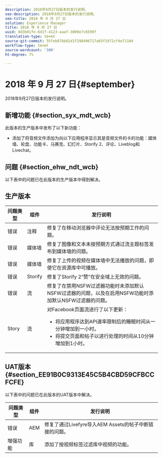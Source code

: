 ```yaml
---
description: 2018年9月27日版本的发行说明。
seo-description: 2018年9月27日版本的发行说明。
seo-title: 2018 年 9 月 27 日
solution: Experience Manager
title: 2018 年 9 月 27 日
uuid: 8d3b01fe-6d1f-4123-aaaf-3009e7c6599f
translation-type: tm+mt
source-git-commit: 35feb87bb82d1f298496717a65f1972cf4e71104
workflow-type: tm+mt
source-wordcount: '300'
ht-degree: 7%

---
```



# 2018 年 9 月 27 日{#september}

2018年9月27日版本的发行说明。

## 新增功能 {#section_syx_mdt_wcb}

此版本的生产版本中发布了以下新功能：

* 添加了将音频文件添加为向以下应用程序显示其是音频文件的卡的功能：媒体墙、轮盘、功能卡、马赛克、幻灯片、Storify 2、评论、Liveblog和Livechat。

## 问题 {#section_ehw_ndt_wcb}

以下表中的问题已在此版本的生产版本中得到解决。

## 生产版本

| 问题类型 | 组件 | 发行说明 |
|--- |--- |--- |
| 错误 | 注释 | 修复了在移动浏览器中评论无法按预期工作的问题。 |
| 错误 | 媒体墙 | 修复了图像和文本未按预期方式通过流主题标签发布到媒体墙的问题。 |
| 错误 | 媒体墙 | 修复了上传的视频在媒体墙中无法播放的问题，即使它在资源库中可播放。 |
| 错误 | Storify | 修复了Storify 2“赞”在安全域上无效的问题。 |
| 错误 | 流 | 修复了在禁用NSFW过滤器功能时未添加默认NSFW过滤器的问题，以及在启用NSFW功能时添加默认NSFW过滤器的问题。 |
| Story | 流 | 对Facebook页面流进行了以下更新： </br><ul><li>将应用程序达到API速率限制后的睡眠时间从一分钟增加到一小时。 </li><li>将提交页面和帖子以进行处理的时间从10分钟增加到1小时。</li></ul> |


## UAT版本{#section_EE91B0C9313E45C5B4CBD59CFBCCFCFE}

以下表中的问题已在此版本的UAT版本中解决。

| **问题类型** | **组件** | **发行说明** |
|---|---|---|
| 错误 | AEM | 修复了通过Livefyre导入AEM Assets的帖子中断链接的问题。 |
| 增强功能 | 库 | 添加了按视频标签过滤库中视频的功能。 |

